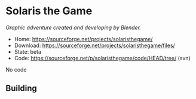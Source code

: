 # Solaris the Game

_Graphic adventure created and developing by Blender._

- Home: https://sourceforge.net/projects/solaristhegame/
- Download: https://sourceforge.net/projects/solaristhegame/files/
- State: beta
- Code: https://sourceforge.net/p/solaristhegame/code/HEAD/tree/ (svn)

No code

## Building

